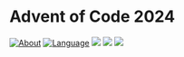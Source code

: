 # Advent of Code 2024

[![About](https://img.shields.io/badge/Advent%20of%20Code%20🎄-2024-brightgreen)](https://adventofcode.com/2024/about)
[![Language](https://img.shields.io/badge/Language-haskell-purple)](https://www.haskell.org/)
![](https://img.shields.io/badge/day%20📅-4-blue) 
![](https://img.shields.io/badge/stars%20⭐-7-yellow) 
![](https://img.shields.io/badge/days%20completed-3-red)
